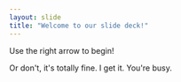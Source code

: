 ```yaml
---
layout: slide
title: "Welcome to our slide deck!"
---
```


Use the right arrow to begin!

Or don't, it's totally fine. I get it. You're busy. 

